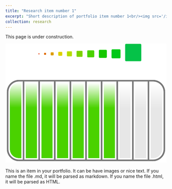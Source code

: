 ```yaml
---
title: "Research item number 1"
excerpt: "Short description of portfolio item number 1<br/><img src='/images/research/optimal_battery.png'>"
collection: research
---
```


This page is under construction.

<img src='/images/research/battery.png'>

This is an item in your portfolio. It can be have images or nice text. If you name the file .md, it will be parsed as markdown. If you name the file .html, it will be parsed as HTML. 
